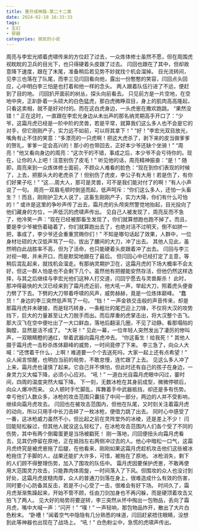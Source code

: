 ```yaml
---
title: 重开成神路-第二十二章
date: 2024-02-18 16:33:33
tags:
- 玄幻
- 穿越
categories: 朋友的小说
---
```

周亮与李宏光顺着虎啸传来的方位赶了过去，一众炼体修士虽然不愿，但在周围虎视眈眈的卫兵的目光下，也只得硬着头皮跟了过去。
闫回也跟在了其中，但却故意降下速度，跟在了末尾，准备稍后若见势不妙就找个机会溜掉。
目光流转间，见李三也落在了队尾，而李三见闫回看向他，露出一份憨憨的笑容，闫回点头回应，心中明白李三怕是也打着和他一样的念头。
两人跟着队伍行进了不远，便赶到了目的地。
闫回扒开面前的树丛，探头向前看去。
只见前方是一片空地，在空地中央，正趴卧着一头硕大的白色猛虎，那白虎微睁双目，身上的肌肉高高隆起，只看这卖相，就不是好对付的。而在这白虎身边，一头虎崽在撒欢跑跳。
“果然没错！”
正在这时，一直跟在李宏光身边从未出声的那名纳灵期高手开口了：“少爷，这霜月虎已经是一阶中阶的灵兽，若是平常，就算我们这么多人也不会是它的对手，但它刚刚产子，实力远不如前，可以将其拿下！”
“好！”李宏光双目放光，嘴角有止不住的笑意：“多漂亮的一只虎啊！把这大虎杀了，剥下来的皮当做爹爹的贺礼，爹爹一定会高兴的！那小的也带回去，正好本少爷还缺个坐骑！”
“周亮！”他又看向身边的周亮：“这次干的不错，事成之后，本少爷不会亏待你的。现在，让你的人上吧！注意别伤了皮毛！”
听见他的话，周亮精神振奋：“是！”
随即，周亮来到一众炼体修士面前，不顾众人难看的脸色：“现在到你们表现的时候了，上去，把那头大的老虎杀了！但别伤了虎皮，李公子有大用！若是伤了，有你们好果子吃！”
“这....周大人，那可是灵兽，可不是我们能对付了的啊！”有人小声说了一句。
周亮一双眉毛顿时倒竖而起，低声呵斥：“你们这么多人，还怕一头畜生？！而且，刚刚护卫大人说了，这畜生刚刚产子，实力大降，你们有什么可怕的！”
或许是这里的争吵声传了出去，霜月虎的头颅突然警觉地抬起，目光投向了他们藏身的方位，一声低沉的虎啸声传出。
见自己人被发现了，周亮反而不急了，他冷笑一声：“现在已经被那畜生发现了，你们就算想跑也跑不掉了。而且，要是李少爷被伤着碰着了，你们就算跑出去了，也绝对活不过明天，倒不如拼一把，事成了，李少爷还会重重赏赐你们！”
不知是哪句话起了效果，人群中，一位身材壮硕的大汉低声骂了一句，拔出了腰间的大刀，冲了出去。
其他人见此，虽然明白此战胜率不高，但为了活命，也只能硬着头皮跟着冲了出去。
闫回与李三对视一眼，并未开口，而是默契地跟在了最后。
但闫回心中已经打定了主意，等稍后混乱起来，就找机会溜走。有那纳灵期护卫在，这霜月虎的下场大概率不会太好，但这一群人怕是也不会剩下几个。虽然他有把握能安然存活，但他仍然这样选择，与其之后继续与李宏光他们这种人打交道，闫回宁愿去与灵兽厮杀！
此时，那冲得最快的大汉已经来到了霜月虎近前，他大吼一声，举起大刀，照着虎头便奋力劈了下去。下劈的大刀带着呼啸的风声，威势赫赫，竟是一位炼体巅峰。
“蠢货！”
身边的李三突然低声骂了一句。
“铛！”
一声金铁交击般的声音传来，却是那霜月虎并未硬接，而是轻巧转身，一条粗壮的尾巴迎上刀锋，不仅将大汉的攻势挡下，巨大的力量甚至让大刀脱手而出。而后厚重的虎掌击出，将大汉整个击飞。
那大汉飞在空中便吐出了一大口鲜血，落地后翻滚几圈，不见了动静。看那塌陷的胸膛，显然是活不成了。
“大哥！”
见此一幕，一位年轻人突然发出了凄厉的惨叫声，一双眼睛瞪的通红，举着武器向霜月虎冲去。
“你这畜生！给我死！”
其他人摄于霜月虎一击秒杀炼体巅峰的威势，一时间竟停了下来。
李三急了，向众人大喊：“还愣着干什么，上啊！难道要一个个去送死吗，大家一起上还有点希望！”
众人闻言惊醒，也明白当前的局势，不敢怠慢，连忙跟了上去。
见这么多人冲了上来，霜月虎也谨慎了起来。它自己并不惧怕，但此时还有自己的孩子在身边，一身灵力又大幅下降，必须小心应对。
“吼！”
一道白光自霜月虎眼中闪过，霎时间，四周的温度突然大幅下降。
下一刻，无数冰枪在其身前成型，微微停顿后，向众人爆冲而来。
众人顿时手忙脚乱，挥舞着手中武器抵挡，却还是多有伤势。幸亏他们人数众多，冰枪的攻击范围只囊括了中间一部分，两边的人并不受影响，继续向霜月虎攻去。
闫回也在被攻击范围内，但他在队尾，又时刻关注着霜月虎的动向，所以只用手中长刀击碎了一枚冰枪，便借力跳了出去。
同时心中感受了一番，这冰枪威力虽然不小，但比起之前在灵阵堂外的冰棱，还是差上不少！
闫回能轻松躲过，但其他人就没这么轻松了，在冰枪攻击范围内人们各个受了不同的伤势，其中有两个倒霉蛋更是当场被戳死！
刚一落地，闫回便扭头向霜月虎看去，见其仍停留在原地，正在抵挡左右两侧冲过去的人。他心中暗松一口气，这霜月虎终究是被虎崽拖了后腿，在他看来，刚刚如果这霜月虎趁机攻击他们这些被冰枪拖住了手脚的人，战果还能扩大许多，可惜，被拖在了原地。
冰枪消失，剩下的人们顾不得整理伤势，加入了围攻的队伍中。
霜月虎因要保护虎崽，不敢再使用大范围灵力攻击，只能靠肉体周旋，一时间落入了下风。但围攻的众人也没讨到好处，这霜月虎皮糙肉厚，众人的普通刀剑落在身上，很难造成什么有效的伤害，同时要小心防备其反击，若是不小心受了一击，很难会有好下场。
时间久了，霜月虎渐渐焦躁起来，开始不管不顾，任由刀剑加身也不再闪躲，而是硬顶着攻击又拍飞了两人。
见大好的局势将要逆转，李三突然从怀中掏出一包物品，丢向了霜月虎，嘴中大喊一声：“闪开！”
“噗！”
一声轻响，那包物品炸开，散出了大片白色粉末。
“卧槽！”闻着空气中隐隐有几分熟悉的味道，闫回赶紧捂住眼睛，没想到此等神器也出现在了战场上。
“吼！”
白色粉尘中，急慌的虎啸声传出。